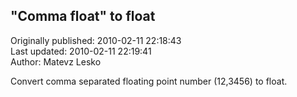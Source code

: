 ## "Comma float" to float  
Originally published: 2010-02-11 22:18:43  
Last updated: 2010-02-11 22:19:41  
Author: Matevz Lesko  
  
Convert comma separated floating point number (12,3456) to float.